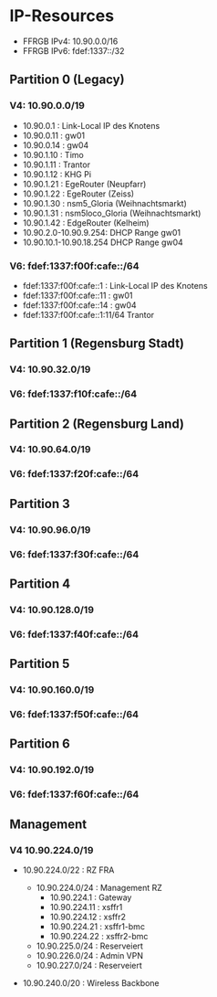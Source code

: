 # IP-Resources

* FFRGB IPv4: 10.90.0.0/16
* FFRGB IPv6: fdef:1337::/32

## Partition 0 (Legacy)
### V4: 10.90.0.0/19
* 10.90.0.1  : Link-Local IP des Knotens
* 10.90.0.11 : gw01
* 10.90.0.14 : gw04
* 10.90.1.10 : Timo
* 10.90.1.11 : Trantor
* 10.90.1.12 : KHG Pi
* 10.90.1.21 : EgeRouter (Neupfarr)
* 10.90.1.22 : EgeRouter (Zeiss)
* 10.90.1.30 : nsm5_Gloria (Weihnachtsmarkt)
* 10.90.1.31 : nsm5loco_Gloria (Weihnachtsmarkt)
* 10.90.1.42 : EdgeRouter (Kelheim)
* 10.90.2.0-10.90.9.254: DHCP Range gw01
* 10.90.10.1-10.90.18.254 DHCP Range gw04

### V6: fdef:1337:f00f:cafe::/64
* fdef:1337:f00f:cafe::1  : Link-Local IP des Knotens
* fdef:1337:f00f:cafe::11 : gw01
* fdef:1337:f00f:cafe::14 : gw04
* fdef:1337:f00f:cafe::1:11/64 Trantor

## Partition 1 (Regensburg Stadt)
### V4: 10.90.32.0/19
### V6: fdef:1337:f10f:cafe::/64

## Partition 2 (Regensburg Land)
### V4: 10.90.64.0/19
### V6: fdef:1337:f20f:cafe::/64

## Partition 3
### V4: 10.90.96.0/19
### V6: fdef:1337:f30f:cafe::/64

## Partition 4
### V4: 10.90.128.0/19
### V6: fdef:1337:f40f:cafe::/64

## Partition 5
### V4: 10.90.160.0/19
### V6: fdef:1337:f50f:cafe::/64

## Partition 6
### V4: 10.90.192.0/19
### V6: fdef:1337:f60f:cafe::/64

## Management
### V4 10.90.224.0/19

* 10.90.224.0/22 : RZ FRA
  * 10.90.224.0/24 : Management RZ
    * 10.90.224.1 : Gateway
    * 10.90.224.11 : xsffr1
    * 10.90.224.12 : xsffr2
    * 10.90.224.21 : xsffr1-bmc
    * 10.90.224.22 : xsffr2-bmc
  * 10.90.225.0/24 : Reserveiert
  * 10.90.226.0/24 : Admin VPN
  * 10.90.227.0/24 : Reserveiert

* 10.90.240.0/20 : Wireless Backbone
